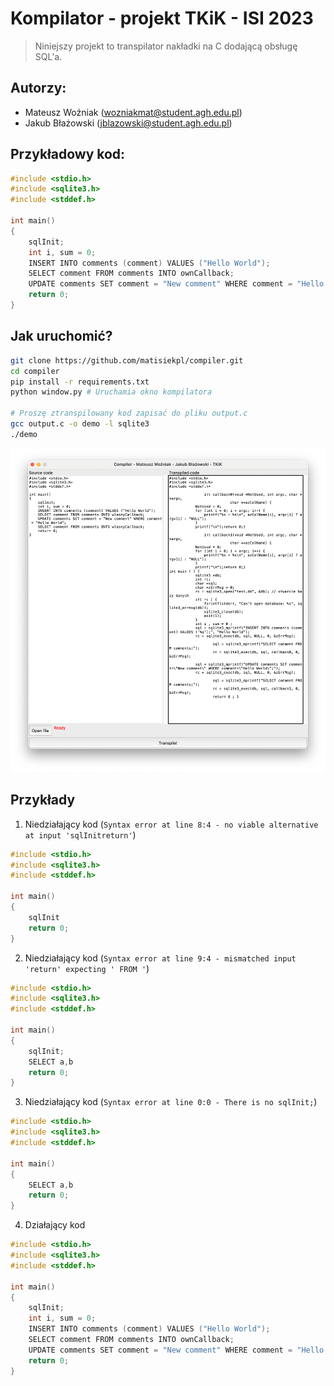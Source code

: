 # Kompilator - projekt TKiK - ISI 2023

> Niniejszy projekt to transpilator nakładki na C dodającą obsługę SQL'a.

## Autorzy:
- Mateusz Woźniak (wozniakmat@student.agh.edu.pl)
- Jakub Błażowski (jblazowski@student.agh.edu.pl)

## Przykładowy kod:

```c
#include <stdio.h>
#include <sqlite3.h>
#include <stddef.h>

int main()
{
    sqlInit;
    int i, sum = 0;
    INSERT INTO comments (comment) VALUES ("Hello World");
    SELECT comment FROM comments INTO ownCallback;
    UPDATE comments SET comment = "New comment" WHERE comment = "Hello World";
    return 0;
}
```

## Jak uruchomić?
```bash
git clone https://github.com/matisiekpl/compiler.git
cd compiler
pip install -r requirements.txt
python window.py # Uruchamia okno kompilatora

# Proszę ztranspilowany kod zapisać do pliku output.c
gcc output.c -o demo -l sqlite3
./demo
```

![img.png](img.png)

## Przykłady
1. Niedziałający kod (`Syntax error at line 8:4 - no viable alternative at input 'sqlInitreturn'`)
```c
#include <stdio.h>
#include <sqlite3.h>
#include <stddef.h>

int main()
{
    sqlInit 
    return 0;
}

```

2. Niedziałający kod (`Syntax error at line 9:4 - mismatched input 'return' expecting ' FROM '`)

```c
#include <stdio.h>
#include <sqlite3.h>
#include <stddef.h>

int main()
{
    sqlInit;
    SELECT a,b 
    return 0;
}
```

3. Niedziałający kod (`Syntax error at line 0:0 - There is no sqlInit;`)

```c
#include <stdio.h>
#include <sqlite3.h>
#include <stddef.h>

int main()
{
    SELECT a,b 
    return 0;
}
```

4. Działający kod
```c
#include <stdio.h>
#include <sqlite3.h>
#include <stddef.h>

int main()
{
    sqlInit;
    int i, sum = 0;
    INSERT INTO comments (comment) VALUES ("Hello World");
    SELECT comment FROM comments INTO ownCallback;
    UPDATE comments SET comment = "New comment" WHERE comment = "Hello World";
    return 0;
}
```